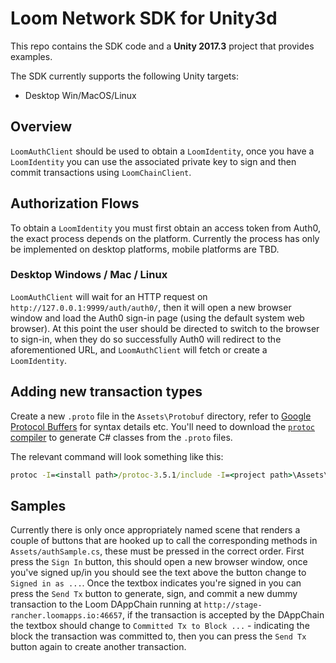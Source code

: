 # Loom Network SDK for Unity3d

This repo contains the SDK code and a **Unity 2017.3** project that provides examples.

The SDK currently supports the following Unity targets:
- Desktop Win/MacOS/Linux

## Overview

`LoomAuthClient` should be used to obtain a `LoomIdentity`, once you have a `LoomIdentity` you
can use the associated private key to sign and then commit transactions using `LoomChainClient`.


## Authorization Flows

To obtain a `LoomIdentity` you must first obtain an access token from Auth0, the exact process
depends on the platform. Currently the process has only be implemented on desktop platforms,
mobile platforms are TBD.

### Desktop Windows / Mac / Linux

`LoomAuthClient` will wait for an HTTP request on `http://127.0.0.1:9999/auth/auth0/`, then it will
open a new browser window and load the Auth0 sign-in page (using the default system web browser).
At this point the user should be directed to switch to the browser to sign-in, when they do so
successfully Auth0 will redirect to the aforementioned URL, and `LoomAuthClient` will fetch or
create a `LoomIdentity`.

## Adding new transaction types

Create a new `.proto` file in the `Assets\Protobuf` directory, refer to [Google Protocol Buffers](https://developers.google.com/protocol-buffers/docs/csharptutorial) for syntax details etc.
You'll need to download the [`protoc` compiler](https://github.com/google/protobuf/releases) to
generate C# classes from the `.proto` files.

The relevant command will look something like this:
```cmd
protoc -I=<install path>/protoc-3.5.1/include -I=<project path>\Assets\Protobuf --csharp_out=<project path>/Assets/Protobuf <project path>/Assets/Protobuf/MyTransactions.proto
```

## Samples

Currently there is only once appropriately named scene that renders a couple of buttons that
are hooked up to call the corresponding methods in `Assets/authSample.cs`, these
must be pressed in the correct order. First press the `Sign In` button, this should open a new
browser window, once you've signed up/in you should see the text above the button change to
`Signed in as ...`. Once the textbox indicates you're signed in you can press the `Send Tx`
button to generate, sign, and commit a new dummy transaction to the Loom DAppChain running at
`http://stage-rancher.loomapps.io:46657`, if the transaction is accepted by the DAppChain the
textbox should change to `Committed Tx to Block ...` - indicating the block the transaction was
committed to, then you can press the `Send Tx` button again to create another transaction.
